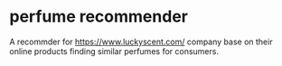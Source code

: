 
# perfume recommender
A recommder for https://www.luckyscent.com/ company base on their online products finding similar perfumes for consumers.
